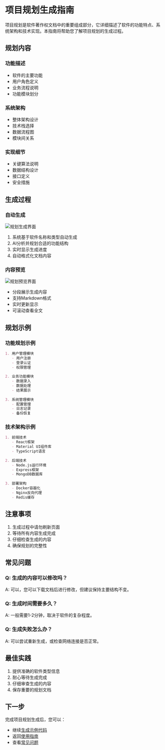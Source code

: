 # 项目规划生成指南

项目规划是软件著作权文档中的重要组成部分，它详细描述了软件的功能特点、系统架构和技术实现。本指南将帮助您了解项目规划的生成过程。

## 规划内容

### 功能描述
- 软件的主要功能
- 用户角色定义
- 业务流程说明
- 功能模块划分

### 系统架构
- 整体架构设计
- 技术栈选择
- 数据流程图
- 模块间关系

### 实现细节
- 关键算法说明
- 数据结构设计
- 接口定义
- 安全措施

## 生成过程

### 自动生成
![规划生成界面](/_media/planning_generate.png)

1. 系统基于软件名称和类型自动生成
2. AI分析并规划合适的功能结构
3. 实时显示生成进度
4. 自动格式化文档内容

### 内容预览
![规划预览界面](/_media/planning_preview.png)

- 分段展示生成内容
- 支持Markdown格式
- 实时更新显示
- 可滚动查看全文

## 规划示例

### 功能规划示例
```markdown
1. 用户管理模块
   - 用户注册
   - 登录认证
   - 权限管理
   
2. 业务功能模块
   - 数据录入
   - 数据处理
   - 结果展示
   
3. 系统管理模块
   - 配置管理
   - 日志记录
   - 备份恢复
```

### 技术架构示例
```markdown
1. 前端技术
   - React框架
   - Material UI组件库
   - TypeScript语言
   
2. 后端技术
   - Node.js运行环境
   - Express框架
   - MongoDB数据库
   
3. 部署架构
   - Docker容器化
   - Nginx反向代理
   - Redis缓存
```

## 注意事项

1. 生成过程中请勿刷新页面
2. 等待所有内容生成完成
3. 仔细检查生成的内容
4. 确保规划的完整性

## 常见问题

### Q: 生成的内容可以修改吗？
A: 可以，您可以下载文档后进行修改，但建议保持主要结构不变。

### Q: 生成时间需要多久？
A: 一般需要1-2分钟，取决于软件的复杂程度。

### Q: 生成失败怎么办？
A: 可以尝试重新生成，或检查网络连接是否正常。

## 最佳实践

1. 提供准确的软件类型信息
2. 耐心等待生成完成
3. 仔细审查生成的内容
4. 保存重要的规划文档

## 下一步

完成项目规划生成后，您可以：
- 继续[生成示例代码](/guide/code)
- 返回[使用指南](/guide)
- 查看[常见问题](/faq) 